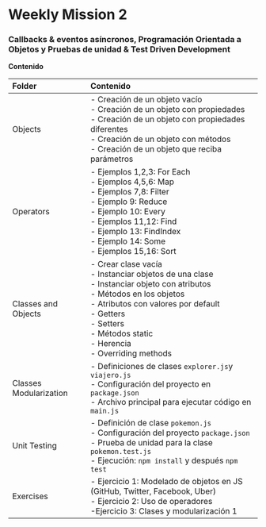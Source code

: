 # Weekly Mission 2

### Callbacks & eventos asíncronos, Programación Orientada a Objetos y Pruebas de unidad & Test Driven Development

**Contenido**

| Folder        | Contenido                                         |
| :-------------| :-------------------------------------------------|
| Objects       | - Creación de un objeto vacío <br> - Creación de un objeto con propiedades <br> - Creación de un objeto con propiedades diferentes <br> - Creación de un objeto con métodos <br>  - Creación de un objeto que reciba parámetros      |
| Operators     | - Ejemplos 1,2,3: For Each <br> - Ejemplos 4,5,6: Map <br> - Ejemplos 7,8:  Filter <br> - Ejemplo 9: Reduce <br> - Ejemplo 10: Every <br> - Ejemplos 11,12: Find <br> - Ejemplo 13: FindIndex <br> - Ejemplo 14: Some <br> - Ejemplos 15,16: Sort |
| Classes and Objects | - Crear clase vacía <br> - Instanciar objetos de una clase <br> - Instanciar objeto con atributos <br> - Métodos en los objetos <br> - Atributos con valores por default <br> - Getters <br> - Setters <br> - Métodos static <br> - Herencia <br> - Overriding methods |
| Classes Modularization | - Definiciones de clases `explorer.js`y `viajero.js` <br> - Configuración del proyecto en `package.json` <br> - Archivo principal para ejecutar código en `main.js` |
| Unit Testing | - Definición de clase `pokemon.js` <br> - Configuración del proyecto `package.json` <br> - Prueba de unidad para la clase `pokemon.test.js` <br> - Ejecución: `npm install` y después `npm test`|
| Exercises | - Ejercicio 1: Modelado de objetos en JS (GitHub, Twitter, Facebook, Uber) <br> - Ejercicio 2: Uso de operadores <br> -Ejercicio 3: Clases y modularización 1